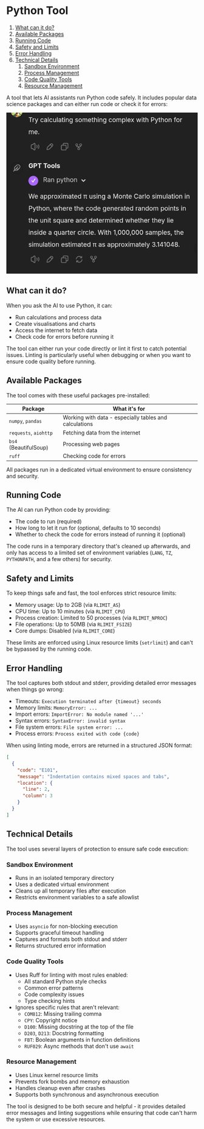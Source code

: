 # Python Tool

1. [What can it do?](#what-can-it-do)
2. [Available Packages](#available-packages)
3. [Running Code](#running-code)
4. [Safety and Limits](#safety-and-limits)
5. [Error Handling](#error-handling)
6. [Technical Details](#technical-details)
   1. [Sandbox Environment](#sandbox-environment)
   2. [Process Management](#process-management)
   3. [Code Quality Tools](#code-quality-tools)
   4. [Resource Management](#resource-management)

A tool that lets AI assistants run Python code safely. It includes popular data science packages
and can either run code or check it for errors:

![Screenshot of GPT asked to perform a complex calculation then estimating π using Monte Carlo simulation](./images/python-usage.png)

## What can it do?

When you ask the AI to use Python, it can:

- Run calculations and process data
- Create visualisations and charts
- Access the internet to fetch data
- Check code for errors before running it

The tool can either run your code directly or lint it first to catch potential issues. Linting is
particularly useful when debugging or when you want to ensure code quality before running.

## Available Packages

The tool comes with these useful packages pre-installed:

| Package | What it's for |
|---------|--------------|
| `numpy`, `pandas` | Working with data - especially tables and calculations |
| `requests`, `aiohttp` | Fetching data from the internet |
| `bs4` (BeautifulSoup) | Processing web pages |
| `ruff` | Checking code for errors |

All packages run in a dedicated virtual environment to ensure consistency and security.

## Running Code

The AI can run Python code by providing:

- The code to run (required)
- How long to let it run for (optional, defaults to 10 seconds)
- Whether to check the code for errors instead of running it (optional)

The code runs in a temporary directory that's cleaned up afterwards, and only has access to a
limited set of environment variables (`LANG`, `TZ`, `PYTHONPATH`, and a few others) for security.

## Safety and Limits

To keep things safe and fast, the tool enforces strict resource limits:

- Memory usage: Up to 2GB (via `RLIMIT_AS`)
- CPU time: Up to 10 minutes (via `RLIMIT_CPU`)
- Process creation: Limited to 50 processes (via `RLIMIT_NPROC`)
- File operations: Up to 50MB (via `RLIMIT_FSIZE`)
- Core dumps: Disabled (via `RLIMIT_CORE`)

These limits are enforced using Linux resource limits (`setrlimit`) and can't be bypassed by the
running code.

## Error Handling

The tool captures both stdout and stderr, providing detailed error messages when things go wrong:

- Timeouts: `Execution terminated after {timeout} seconds`
- Memory limits: `MemoryError: ...`
- Import errors: `ImportError: No module named '...'`
- Syntax errors: `SyntaxError: invalid syntax`
- File system errors: `File system error: ...`
- Process errors: `Process exited with code {code}`

When using linting mode, errors are returned in a structured JSON format:

```json
[
  {
    "code": "E101",
    "message": "Indentation contains mixed spaces and tabs",
    "location": {
      "line": 2,
      "column": 3
    }
  }
]
```

## Technical Details

The tool uses several layers of protection to ensure safe code execution:

### Sandbox Environment

- Runs in an isolated temporary directory
- Uses a dedicated virtual environment
- Cleans up all temporary files after execution
- Restricts environment variables to a safe allowlist

### Process Management

- Uses `asyncio` for non-blocking execution
- Supports graceful timeout handling
- Captures and formats both stdout and stderr
- Returns structured error information

### Code Quality Tools

- Uses Ruff for linting with most rules enabled:
  - All standard Python style checks
  - Common error patterns
  - Code complexity issues
  - Type checking hints
- Ignores specific rules that aren't relevant:
  - `COM812`: Missing trailing comma
  - `CPY`: Copyright notice
  - `D100`: Missing docstring at the top of the file
  - `D203`, `D213`: Docstring formatting
  - `FBT`: Boolean arguments in function definitions
  - `RUF029`: Async methods that don't use `await`

### Resource Management

- Uses Linux kernel resource limits
- Prevents fork bombs and memory exhaustion
- Handles cleanup even after crashes
- Supports both synchronous and asynchronous execution

The tool is designed to be both secure and helpful - it provides detailed error messages and
linting suggestions while ensuring that code can't harm the system or use excessive resources.
